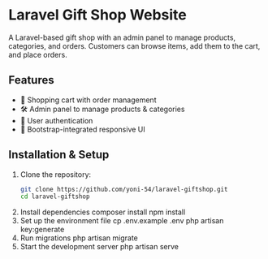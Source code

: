 # Laravel Gift Shop Website

A Laravel-based gift shop with an admin panel to manage products, categories, and orders. Customers can browse items, add them to the cart, and place orders.

## Features
- 🛒 Shopping cart with order management  
- 🛠 Admin panel to manage products & categories  
- 🔐 User authentication  
- 🎨 Bootstrap-integrated responsive UI  

## Installation & Setup

1. Clone the repository:
   ```sh
   git clone https://github.com/yoni-54/laravel-giftshop.git
   cd laravel-giftshop
2. Install dependencies
   composer install
   npm install
3. Set up the environment file
   cp .env.example .env
   php artisan key:generate
4. Run migrations
   php artisan migrate
5. Start the development server
   php artisan serve


